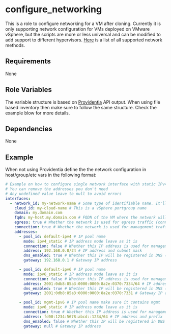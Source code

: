# configure_networking

This is a role to configure networking for a VM after cloning. Currently it is only supporting network configuration for VMs deployed on VMware vSphere, but the scripts are more or less universal and can be modified to add support to different hypervisors. [Here](https://github.com/ClarifiedSecurity/clarified.core/tree/AWK-CORE/clarified/core/roles/configure_networking/tasks/vsphere) is a list of all supported network methods.

## Requirements

None

## Role Variables

The variable structure is based on [Providentia](https://github.com/ClarifiedSecurity/Providentia) API output. When using file based inventory then make sure to follow the same structure. Check the example blow for more details.

## Dependencies

None

## Example

When not using Providentia define the the network configuration in host/group/etc vars in the following format:

```yaml
# Example on how to configure single network interface with static IPv4 and IPv6 addresses and an extra IPv6 address for management traffic
# You can remove the addresses you don't need
# Any undefined value leave to null to avoid errors
interfaces:
  - network_id: my-network-name # Some type of identifiable name. It'll be used for an example in netplan and nmcli interface name
    cloud_id: my-cloud-name # This is a vSphere portgroup name
    domain: my.domain.com
    fqdn: my-host.my.domain.com # FQDN of the VM where the network will be configured
    egress: true # Whether the network is used for egress traffic (connecting to the internet)
    connection: true # Whether the network is used for management traffic (connecting over ssh)
    addresses:
      - pool_id: default-ipv4 # IP pool name
        mode: ipv4_static # IP address mode leave as it is
        connection: false # Whether this IP address is used for management traffic
        address: 192.168.0.0/24 # IP address and subnet mask
        dns_enabled: true # Whether this IP will be registered in DNS (Requires some type of DNS integration)
        gateway: 192.168.0.1 # Gateway IP address

      - pool_id: default-ipv6 # IP pool name
        mode: ipv6_static # IP address mode leave as it is
        connection: false # Whether this IP address is used for management traffic
        address: 2001:0db8:85a3:0000:0000:8a2e:0370:7334/64 # IP address and prefix
        dns_enabled: true # Whether this IP will be registered in DNS (Requires some type of DNS integration)
        gateway: 2001:0db8:85a3:0000:0000:8a2e:0370:7331 # Gateway IP address

      - pool_id: mgmt-ipv6 # IP pool name make sure it contains mgmt
        mode: ipv6_static # IP address mode leave as it is
        connection: true # Whether this IP address is used for management traffic
        address: fd00:1234:5678:abcd::1234/64 # IP address and prefix
        dns_enabled: false # Whether this IP will be registered in DNS (Requires some type of DNS integration)
        gateway: null # Gateway IP address
```
